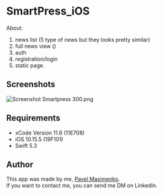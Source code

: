 # SmartPress_iOS
About:
1) news list (5 type of news but they looks pretty similar)
2) full news view ()
2) auth
3) registration/login
4) static page.

## Screenshots
![Screenshot Smartpress 300.png](https://github.com/paulmaxgithub/smartpress/blob/main/Screenshot%20Smartpress%20300.png)


## Requirements
* xCode Version 11.6 (11E708)
* iOS 10.15.5 (19F101)
* Swift 5.3

## Author
This app was made by me, [Pavel Maximenko](https://www.linkedin.com/in/pavelmaximenko/).   
If you want to contact me, you can send me DM on LinkedIn.
